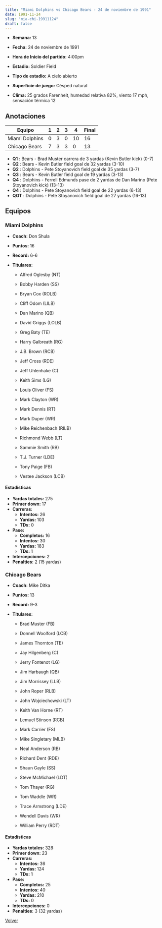 ```yaml
---
title: "Miami Dolphins vs Chicago Bears - 24 de noviembre de 1991"
date: 1991-11-24
slug: "mia-chi-19911124"
draft: false
---
```


* **Semana:** 13
* **Fecha:** 24 de noviembre de 1991

* **Hora de Inicio del partido:** 4:00pm
* **Estadio:** Soldier Field
* **Tipo de estadio:** A cielo abierto
* **Superficie de juego:** Césped natural
* **Clima:** 25 grados Farenheit, humedad relativa 82%, viento 17 mph, sensación térmica 12





## Anotaciones
| Equipo | 1 | 2 | 3 | 4 | Final |
|--------|---|---|---|---|-------|
| Miami Dolphins  | 0 | 3 | 0 | 10  | 16 |
| Chicago Bears  | 7 | 3 | 3 | 0  | 13 |
* **Q1** : Bears - Brad Muster carrera de 3 yardas (Kevin Butler kick) (0-7)
* **Q2** : Bears - Kevin Butler field goal de 32 yardas (3-10)
* **Q2** : Dolphins - Pete Stoyanovich field goal de 35 yardas (3-7)
* **Q3** : Bears - Kevin Butler field goal de 19 yardas (3-13)
* **Q4** : Dolphins - Ferrell Edmunds pase de 2 yardas de Dan Marino (Pete Stoyanovich kick) (13-13)
* **Q4** : Dolphins - Pete Stoyanovich field goal de 22 yardas (6-13)
* **QOT** : Dolphins - Pete Stoyanovich field goal de 27 yardas (16-13)


## Equipos


### Miami Dolphins
* **Coach:** Don Shula
* **Puntos:** 16
* **Record:** 6-6
* **Titulares:** 

  * Alfred Oglesby (NT) 

  * Bobby Harden (SS) 

  * Bryan Cox (ROLB) 

  * Cliff Odom (LILB) 

  * Dan Marino (QB) 

  * David Griggs (LOLB) 

  * Greg Baty (TE) 

  * Harry Galbreath (RG) 

  * J.B. Brown (RCB) 

  * Jeff Cross (RDE) 

  * Jeff Uhlenhake (C) 

  * Keith Sims (LG) 

  * Louis Oliver (FS) 

  * Mark Clayton (WR) 

  * Mark Dennis (RT) 

  * Mark Duper (WR) 

  * Mike Reichenbach (RILB) 

  * Richmond Webb (LT) 

  * Sammie Smith (RB) 

  * T.J. Turner (LDE) 

  * Tony Paige (FB) 

  * Vestee Jackson (LCB) 

#### Estadísticas
* **Yardas totales:** 275
* **Primer down:** 17
* **Carreras:**
  * **Intentos:** 26
  * **Yardas:** 103
  * **TDs:** 0
* **Pase:**
  * **Completos:** 16
  * **Intentos:** 30
  * **Yardas:** 183
  * **TDs:** 1
* **Intercepciones:** 2
* **Penalties:** 2 (15 yardas)

### Chicago Bears
* **Coach:** Mike Ditka
* **Puntos:** 13
* **Record:** 9-3
* **Titulares:** 

  * Brad Muster (FB) 

  * Donnell Woolford (LCB) 

  * James Thornton (TE) 

  * Jay Hilgenberg (C) 

  * Jerry Fontenot (LG) 

  * Jim Harbaugh (QB) 

  * Jim Morrissey (LLB) 

  * John Roper (RLB) 

  * John Wojciechowski (LT) 

  * Keith Van Horne (RT) 

  * Lemuel Stinson (RCB) 

  * Mark Carrier (FS) 

  * Mike Singletary (MLB) 

  * Neal Anderson (RB) 

  * Richard Dent (RDE) 

  * Shaun Gayle (SS) 

  * Steve McMichael (LDT) 

  * Tom Thayer (RG) 

  * Tom Waddle (WR) 

  * Trace Armstrong (LDE) 

  * Wendell Davis (WR) 

  * William Perry (RDT) 

#### Estadísticas
* **Yardas totales:** 328
* **Primer down:** 23
* **Carreras:**
  * **Intentos:** 36
  * **Yardas:** 124
  * **TDs:** 1
* **Pase:**
  * **Completos:** 25
  * **Intentos:** 40
  * **Yardas:** 210
  * **TDs:** 0
* **Intercepciones:** 0
* **Penalties:** 3 (32 yardas)


[Volver](/historia/1991)
